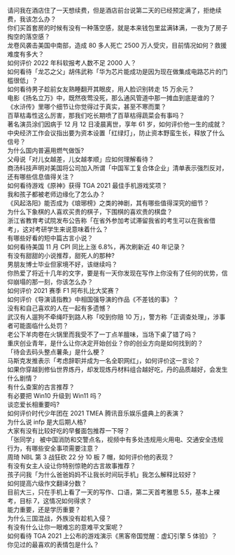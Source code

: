 请问我在酒店住了一天想续费，但是酒店前台说第二天的已经预定满了，拒绝续费，我该怎么办？  
你们买首套房的时候有没有一种落空感，就是本来钱包里盆满钵满，一夜为了房子掏空的落空感？  
龙卷风袭击美国中南部，造成 80 多人死亡 2500 万人受灾，目前情况如何？救援难度有多大？  
如何评价 2022 年科软报考人数不足 2000 人？  
如何看待「龙芯之父」胡伟武称「华为芯片能成功是因为现在做集成电路芯片的门槛很低」？  
如何看待男子趁前女友熟睡翻开其眼皮，用人脸识别转走 15 万余元？  
电影《扬名立万》中，既然夜莺没死，那么通风管道中那一摊血到底是谁的？  
《水浒传》里哪个细节让你觉得过于真实，甚至不寒而栗？  
百草枯毒性这么厉害，那我们吃长期喷了百草枯得蔬菜会有事吗？  
著名演员涂们因病于 12 月 12 日凌晨离世，享年 61 岁，如何评价他一生的成就？  
中央经济工作会议指出要为资本设置「红绿灯」，防止资本野蛮生长，释放了什么信号？  
为什么国内普遍用燃气做饭?  
父母说「对儿女越差，儿女越孝顺」应如何理解看待？  
商汤科技声明对美国将公司加入所谓「中国军工复合体企业」清单表示强烈反对，还有哪些信息值得关注？  
如何看待游戏《原神》获得 TGA 2021 最佳手机游戏奖项？  
我和孩子都被老师边缘化了怎么办？  
《风起洛阳》能否成为《琅琊榜》之类的神剧，其有哪些值得深究的细节？  
为什么下象棋的人喜欢买贵的棋子，下围棋的喜欢贵的棋盘？  
浙江省教育考试院发布公告称「在省外参加考试滞留我省的考生可以在我省借考」，这对考研学生来说意味着什么？  
有哪些好看的短中篇古言小说？  
如何看待美国 11 月 CPI 同比上涨 6.8%，再次刷新近 40 年记录？  
有没有甜甜的小说推荐，甜死人的那种?  
男朋友博士毕业但家境不好，该继续吗？  
你热爱了将近十几年的文字，要是有一天你发现在写作上你没有了任何的优势，信仰崩塌的那一刻，你该怎么办？  
如何评价 2021 赛季 F1 阿布扎比大奖赛？  
如何评价《导演请指教》中相国强导演的作品《不差钱的事》？  
没有和自己喜欢的人在一起有多遗憾？  
武汉有人遛狗不牵绳吓到路人称「咬到你赔 10 万」，警方称「正调查处理」，涉事者可能面临什么处罚？  
老公下羊肉卷在火锅里而我受不了一丁点羊膻味，当场下桌了错了吗？  
重庆创业青年，是什么让你决定开始创业？你的创业方向是如何找到的？  
「待会去码头整点薯条」是什么梗？  
马斯克发推表示「考虑辞职并成为一名全职网红」，如何评价这一言论？  
如果你穿越到修仙世界炼丹，却发现炼丹材料组合越好吃，丹的品质越好，会发生什么剧情？  
有什么查案的古言推荐？  
有必要把 Win10 升级到 Win11 吗？  
谈恋爱长相重要吗?  
如何评价时代少年团在 2021 TMEA 腾讯音乐娱乐盛典上的表演？  
为什么说 infp 是大后期人格?  
大家有没有比较好吃的早餐面包推荐一下呀？  
「张同学」 被中国消防和交警点名，视频中有多处违规用火用电、交通安全违规行为，有哪些安全事项需要注意？  
周琦 NBL 第 3 战狂砍 22 分 10 板 7 帽，如何评价他的表现？  
有没有女主人设让你特别惊艳的古言故事推荐？  
孩子问我「为什么爸爸妈妈不让我长时间玩手机」我怎么解释比较好？  
如何提高六级作文翻译分数？  
目前大三，只在手机上看了一天的写作、口语，第二天首考雅思 5.5，基本上裸考，目标 7，这情况如何得求？  
能力重要，还是学历重要？  
为什么三国混战，外族没有趁机入侵？  
有没有什么让你一眼难忘的意难平文案呢？  
如何看待 TGA 2021 上公布的游戏演示《黑客帝国觉醒：虚幻引擎 5 体验》？  
你见过的最喜欢的表情包是什么？  

